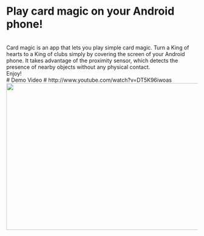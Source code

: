 # Play card magic on your Android phone! #
<br />
Card magic is an app that lets you play simple card magic. Turn a King of hearts to a King of clubs simply by covering the screen of your Android phone. It takes advantage of the proximity sensor, which detects the presence of nearby objects without any physical contact.
<br />
Enjoy!
<br />
# Demo Video #
http://www.youtube.com/watch?v=DT5K96iwoas <br />
<a href='http://www.youtube.com/watch?feature=player_embedded&v=DT5K96iwoasE' target='_blank'><img src='http://img.youtube.com/vi/DT5K96iwoasE/0.jpg' width='640px' height=385px /></a><br />